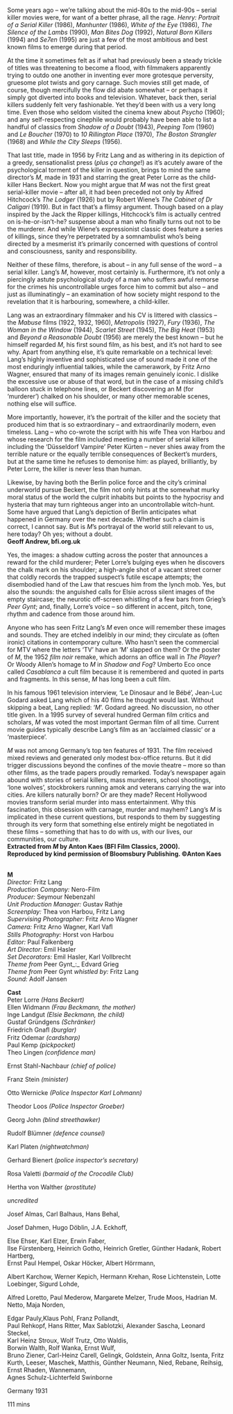 

Some years ago – we’re talking about the mid-80s to the mid-90s – serial killer movies were, for want of a better phrase, all the rage. _Henry: Portrait of a Serial Killer_ (1986), _Manhunter_ (1986), _White of the Eye_ (1986), _The Silence of the Lambs_ (1990), _Man Bites Dog_ (1992), _Natural Born Killers_ (1994) and _Se7en_ (1995) are just a few of the most ambitious and best known films to emerge during that period.

At the time it sometimes felt as if what had previously been a steady trickle of titles was threatening to become a flood, with filmmakers apparently trying to outdo one another in inventing ever more grotesque perversity, gruesome plot twists and gory carnage. Such movies still get made, of course, though mercifully the flow did abate somewhat – or perhaps it simply got diverted into books and television. Whatever, back then, serial killers suddenly felt very fashionable. Yet they’d been with us a very long time. Even those who seldom visited the cinema knew about _Psycho_ (1960); and any self-respecting cinephile would probably have been able to list a handful of classics from _Shadow of a Doubt_ (1943), _Peeping Tom_ (1960) and _Le Boucher_ (1970) to _10 Rillington Place_ (1970), _The Boston Strangler_ (1968) and _While the City Sleeps_ (1956).

That last title, made in 1956 by Fritz Lang and as withering in its depiction of a greedy, sensationalist press (_plus ça change_!) as it’s acutely aware of the psychological torment of the killer in question, brings to mind the same director’s _M_, made in 1931 and starring the great Peter Lorre as the child-killer Hans Beckert. Now you might argue that _M_ was not the first great serial-killer movie – after all, it had been preceded not only by Alfred Hitchcock’s _The Lodger_ (1926) but by Robert Wiene’s _The Cabinet of Dr Caligari_ (1919). But in fact that’s a flimsy argument. Though based on a play inspired by the Jack the Ripper killings, Hitchcock’s film is actually centred on is-he-or-isn’t-he? suspense about a man who finally turns out not to be the murderer. And while Wiene’s expressionist classic does feature a series of killings, since they’re perpetrated by a somnambulist who’s being directed by a mesmerist it’s primarily concerned with questions of control and consciousness, sanity and responsibility.

Neither of these films, therefore, is about – in any full sense of the word – a serial killer. Lang’s _M_, however, most certainly is. Furthermore, it’s not only a piercingly astute psychological study of a man who suffers awful remorse for the crimes his uncontrollable urges force him to commit but also – and just as illuminatingly – an examination of how society might respond to the revelation that it is harbouring, somewhere, a child-killer.

Lang was an extraordinary filmmaker and his CV is littered with classics – the _Mabuse_ films (1922, 1932, 1960), _Metropolis_ (1927), _Fury_ (1936), _The Woman in the Window_ (1944), _Scarlet Street_ (1945), _The Big Heat_ (1953) and _Beyond a Reasonable Doubt_ (1956) are merely the best known – but he himself regarded _M_, his first sound film, as his best, and it’s not hard to see why. Apart from anything else, it’s quite remarkable on a technical level: Lang’s highly inventive and sophisticated use of sound made it one of the most enduringly influential talkies, while the camerawork, by Fritz Arno Wagner, ensured that many of its images remain genuinely iconic. I dislike the excessive use or abuse of that word, but in the case of a missing child’s balloon stuck in telephone lines, or Beckert discovering an M (for ‘murderer’) chalked on his shoulder, or many other memorable scenes, nothing else will suffice.

More importantly, however, it’s the portrait of the killer and the society that produced him that is so extraordinary – and extraordinarily modern, even timeless. Lang – who co-wrote the script with his wife Thea von Harbou and whose research for the film included meeting a number of serial killers including the ‘Düsseldorf Vampire’ Peter Kürten – never shies away from the terrible nature or the equally terrible consequences of Beckert’s murders, but at the same time he refuses to demonise him: as played, brilliantly, by Peter Lorre, the killer is never less than human.

Likewise, by having both the Berlin police force and the city’s criminal underworld pursue Beckert, the film not only hints at the somewhat murky moral status of the world the culprit inhabits but points to the hypocrisy and hysteria that may turn righteous anger into an uncontrollable witch-hunt.  
Some have argued that Lang’s depiction of Berlin anticipates what happened in Germany over the next decade. Whether such a claim is correct, I cannot say. But is _M_’s portrayal of the world still relevant to us, here today? Oh yes; without a doubt.  
**Geoff Andrew, bfi.org.uk**

Yes, the images: a shadow cutting across the poster that announces a reward for the child murderer; Peter Lorre’s bulging eyes when he discovers the chalk mark on his shoulder; a high-angle shot of a vacant street corner that coldly records the trapped suspect’s futile escape attempts; the disembodied hand of the Law that rescues him from the lynch mob. Yes, but also the sounds: the anguished calls for Elsie across silent images of the empty staircase; the neurotic off-screen whistling of a few bars from Grieg’s _Peer Gynt_; and, finally, Lorre’s voice – so different in accent, pitch, tone, rhythm and cadence from those around him.

Anyone who has seen Fritz Lang’s _M_ even once will remember these images and sounds. They are etched indelibly in our mind; they circulate as (often ironic) citations in contemporary culture. Who hasn’t seen the commercial for MTV where the letters ‘TV’ have an ‘M’ slapped on them? Or the poster of _M_, the 1952 _film noir_ remake, which adorns an office wall in _The Player_? Or Woody Allen’s homage to _M_ in _Shadow and Fog_? Umberto Eco once called _Casablanca_ a cult film because it is remembered and quoted in parts and fragments. In this sense, _M_ has long been a cult film.

In his famous 1961 television interview, ‘Le Dinosaur and le Bébé’, Jean-Luc Godard asked Lang which of his 40 films he thought would last. Without skipping a beat, Lang replied: ‘_M_’. Godard agreed. No discussion, no other title given. In a 1995 survey of several hundred German film critics and scholars, _M_ was voted the most important German film of all time. Current movie guides typically describe Lang’s film as an ‘acclaimed classic’ or a ‘masterpiece’.

_M_ was not among Germany’s top ten features of 1931. The film received mixed reviews and generated only modest box-office returns. But it did trigger discussions beyond the confines of the movie theatre – more so than other films, as the trade papers proudly remarked. Today’s newspaper again abound with stories of serial killers, mass murderers, school shootings, ‘lone wolves’, stockbrokers running amok and veterans carrying the war into cities. Are killers naturally born? Or are they made? Recent Hollywood movies transform serial murder into mass entertainment. Why this fascination, this obsession with carnage, murder and mayhem? Lang’s _M_ is implicated in these current questions, but responds to them by suggesting through its very form that something else entirely might be negotiated in these films – something that has to do with us, with our lives, our communities, our culture.  
**Extracted from _M_ by Anton Kaes (BFI Film Classics, 2000).  
Reproduced by kind permission of Bloomsbury Publishing. ©Anton Kaes**
<br><br>

**M**<br>
_Director:_ Fritz Lang<br>
_Production Company:_ Nero-Film<br>
_Producer:_ Seymour Nebenzahl<br>
_Unit Production Manager:_ Gustav Rathje<br>
_Screenplay:_ Thea von Harbou, Fritz Lang<br>
_Supervising Photographer:_ Fritz Arno Wagner<br>
_Camera:_ Fritz Arno Wagner, Karl Vaﬂ<br>
_Stills Photography:_ Horst von Harbou<br>
_Editor:_ Paul Falkenberg<br>
_Art Director:_ Emil Hasler<br>
_Set Decorators:_ Emil Hasler, Karl Vollbrecht<br>
_Theme from_ Peer Gynt_:_ Edvard Grieg<br>
_Theme from_ Peer Gynt _whistled by:_ Fritz Lang<br>
_Sound:_ Adolf Jansen<br>

**Cast**<br>
Peter Lorre _(Hans Beckert)_<br>
Ellen Widmann _(Frau Beckmann, the mother)_<br>
Inge Landgut _(Elsie Beckmann, the child)_<br>
Gustaf Gründgens _(Schränker)_<br>
Friedrich Gnaﬂ _(burglar)_<br>
Fritz Odemar _(cardsharp)_<br>
Paul Kemp _(pickpocket)_<br>
Theo Lingen _(confidence man)_<br>

Ernst Stahl-Nachbaur _(chief of police)_<br>

Franz Stein _(minister)_<br>

Otto Wernicke _(Police Inspector Karl Lohmann)_<br>

Theodor Loos _(Police Inspector Groeber)_<br>

Georg John _(blind streethawker)_<br>

Rudolf Blümner _(defence counsel)_<br>

Karl Platen _(nightwatchman)_<br>

Gerhard Bienert _(police inspector’s secretary)_<br>

Rosa Valetti _(barmaid of the Crocodile Club)_<br>

Hertha von Walther _(prostitute)_<br>

_uncredited_<br>

Josef Almas, Carl Balhaus, Hans Behal,

Josef Dahmen, Hugo Döblin, J.A. Eckhoff,

Else Ehser, Karl Elzer, Erwin Faber,  
Ilse Fürstenberg, Heinrich Gotho, Heinrich Gretler, Günther Hadank, Robert Hartberg,  
Ernst Paul Hempel, Oskar Höcker, Albert Hörrmann,

Albert Karchow, Werner Kepich, Hermann Krehan, Rose Lichtenstein, Lotte Loebinger, Sigurd Lohde,

Alfred Loretto, Paul Mederow, Margarete Melzer, Trude Moos, Hadrian M. Netto, Maja Norden,

Edgar Pauly,Klaus Pohl, Franz Pollandt,  
Paul Rehkopf, Hans Ritter, Max Sablotzki, Alexander Sascha, Leonard Steckel,  
Karl Heinz Stroux, Wolf Trutz, Otto Waldis,  
Borwin Walth, Rolf Wanka, Ernst Wulf,  
Bruno Ziener, Carl-Heinz Carell, Gelingk, Goldstein, Anna Goltz, Isenta, Fritz Kurth, Leeser, Maschek, Matthis, Günther Neumann, Nied, Rebane, Reihsig, Ernst Rhaden, Wannemann,  
Agnes Schulz-Lichterfeld Swinborne<br>

Germany 1931<br>

111 mins
<br>

<!--stackedit_data:
eyJoaXN0b3J5IjpbNDQzNTM4NDUwXX0=
-->